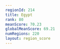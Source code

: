 ```yaml
---
regionId: 214
title: Egypt
rank: 80
meanScore: 70.23
globalMeanScore: 69.21
numRegions: 220
layout: region_score
---
```

